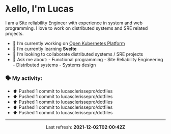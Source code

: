 # λello, I'm Lucas

I am a Site reliability Engineer with experience in system and web programming. I love to work on distributed systems and SRE related projects.

- 🔭 I’m currently working on [Open Kubernetes Platform](https://github.com/open-kubernetes-platform/okp)
- 🌱 I’m currently learning **Svelte**
- 👯 I’m looking to collaborate distributed systems / SRE projects
- 💬 Ask me about:
      - Functional programming
      - Site Reliability Engineering
      - Distributed systems
      - Systems design

### 🗣 My activity:

* ⬆️ Pushed 1 commit to lucasclerissepro/dotfiles
* ⬆️ Pushed 1 commit to lucasclerissepro/dotfiles
* ⬆️ Pushed 1 commit to lucasclerissepro/dotfiles
* ⬆️ Pushed 1 commit to lucasclerissepro/dotfiles
* ⬆️ Pushed 1 commit to lucasclerissepro/dotfiles
---

<p align="center">
  Last refresh: 
  <b>2021-12-02T02:00:42Z</b>
</p>
